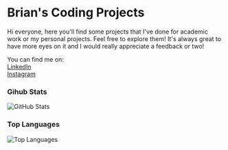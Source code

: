 # Brian's Coding Projects

Hi everyone, here you'll find some projects that I've done for academic work or my personal projects. Feel free to explore them! It's always great to have more eyes on it and I would really appreciate a feedback or two!

You can find me on:
<br>[LinkedIn](https://www.linkedin.com/in/brian-mohammed-catraguna-160ab833/)
<br>[Instagram](https://www.instagram.com/briancatraguna/?hl=en)

### Gihub Stats
<p><img src="https://github-readme-stats.vercel.app/api?username=briancatraguna&amp;show_icons=true&amp;count_private=true&amp;theme=cobalt" alt="GitHub Stats"></p>

### Top Languages
<p><img src="https://github-readme-stats.vercel.app/api/top-langs/?username=briancatraguna&amp;layout=compact" alt="Top Languages"></p>
